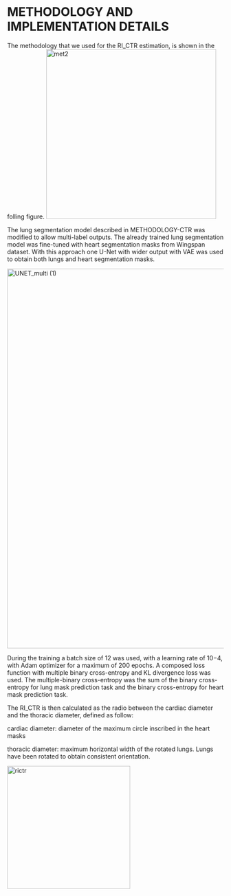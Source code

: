 # METHODOLOGY AND IMPLEMENTATION DETAILS
The methodology that we used for the RI_CTR estimation, is shown in the folling figure.
<img width="395" alt="met2" src="https://user-images.githubusercontent.com/94172910/209112124-b8863e9d-e786-4862-9666-d6f47bf508d0.PNG">

The lung segmentation model described in METHODOLOGY-CTR was modified to allow multi-label outputs. The already trained lung segmentation model was fine-tuned with heart segmentation masks from Wingspan dataset. 
With this approach one U-Net with wider output with VAE was used to obtain both lungs and heart segmentation masks.

<img width="884" alt="UNET_multi (1)" src="https://user-images.githubusercontent.com/94172910/209106468-49de3873-c0de-49f9-b9cf-7f0eefacd523.PNG">

During the training a batch size of 12 was used, with a learning rate of 10−4, with Adam optimizer for a maximum of 200 epochs. A composed loss function with multiple  binary cross-entropy and KL divergence loss was used. The multiple-binary cross-entropy was the sum of the binary cross-entropy for lung mask prediction task and the
binary cross-entropy for heart mask prediction task.


The RI_CTR is then calculated as the radio between the cardiac diameter and the thoracic diameter, defined as follow:

cardiac diameter: diameter of the maximum circle inscribed in the heart masks

thoracic diameter: maximum horizontal width of the rotated lungs. Lungs have been rotated to obtain consistent orientation.

<img width="286" alt="rictr" src="https://user-images.githubusercontent.com/94172910/209111923-9d7ae306-1920-42e0-baa3-f3d0dc0677a6.PNG">
